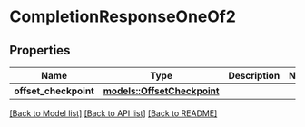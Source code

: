 # CompletionResponseOneOf2

## Properties

Name | Type | Description | Notes
------------ | ------------- | ------------- | -------------
**offset_checkpoint** | [**models::OffsetCheckpoint**](OffsetCheckpoint.md) |  | 

[[Back to Model list]](../README.md#documentation-for-models) [[Back to API list]](../README.md#documentation-for-api-endpoints) [[Back to README]](../README.md)


